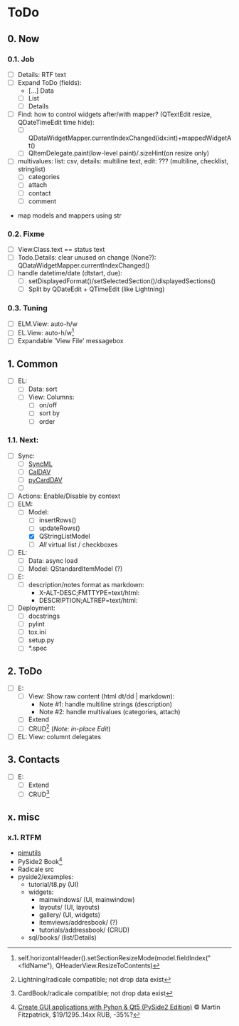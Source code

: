 # ToDo

## 0. Now

### 0.1. Job
- [ ] Details: RTF text
- [ ] Expand ToDo (fields):
  - […] Data
  - [ ] List
  - [ ] Details
- [ ] Find: how to control widgets after/with mapper? (QTextEdit resize, QDateTimeEdit time hide):
  - [ ] QDataWidgetMapper.currentIndexChanged(idx:int)+mappedWidgetAt()
  - [ ] QItemDelegate.paint(low-level paint)/.sizeHint(on resize only)
- [ ] multivalues: list: csv, details: multiline text, edit: ??? (multiline, checklist, stringlist)
  - [ ] categories
  - [ ] attach
  - [ ] contact
  - [ ] comment
- map models and mappers using str

### 0.2. Fixme
- [ ] View.Class.text == status text
- [ ] Todo.Details: clear unused on change (None?): QDataWidgetMapper.currentIndexChanged()
- [ ] handle datetime/date (dtstart, due):
  - [ ] setDisplayedFormat()/setSelectedSection()/displayedSections()
  - [ ] Split by QDateEdit + QTimeEdit (like Lightning)

### 0.3. Tuning
- [ ] ELM.View: auto-h/w
- [ ] EL.View: auto-h/w[^1]
- [ ] Expandable 'View File' messagebox

## 1. Common
- [ ] EL:
  - [ ] Data: sort
  - [ ] View: Columns:
     - [ ] on/off
     - [ ] sort by
     - [ ] order

### 1.1. Next:
- [ ] Sync:
  - [ ] [SyncML](https://pypi.org/project/pysyncml/)
  - [ ] [CalDAV](https://pypi.org/project/caldav/)
  - [ ] [pyCardDAV](https://pypi.org/project/pyCardDAV/)
  - [ ] [](https://github.com/pimutils/vdirsyncer)
- [ ] Actions: Enable/Disable by context
- [ ] ELM:
  - [ ] Model:
     - [ ] insertRows()
     - [ ] updateRows()
     - [x] QStringListModel
     - [ ] *All* virtual list / checkboxes
- [ ] EL:
  - [ ] Data: async load
  - [ ] Model: QStandardItemModel (?)
- [ ] E:
  - [ ] description/notes format as markdown:
     - X-ALT-DESC;FMTTYPE=text/html:
     - DESCRIPTION;ALTREP=text/html:
- [ ] Deployment:
  - [ ] docstrings
  - [ ] pylint
  - [ ] tox.ini
  - [ ] setup.py
  - [ ] \*.spec

## 2. ToDo
- [ ] E:
  - [ ] View: Show raw content (html dt/dd | markdown):
     - Note #1: handle multiline strings (description)
     - Note #2: handle multivalues (categories, attach)
  - [ ] Extend
  - [ ] CRUD[^3] (*Note: in-place Edit*)
- [ ] EL: View: columnt delegates

## 3. Contacts
- [ ] E:
  - [ ] Extend
  - [ ] CRUD[^2]

## x. misc

### x.1. RTFM
- [pimutils](https://github.com/pimutils)
- PySide2 Book[^4]
- Radicale src
- pyside2/examples:
  - tutorial/t8.py (UI)
  - widgets:
     - mainwindows/ (UI, mainwindow)
     - layouts/ (UI, layouts)
     - gallery/ (UI, widgets)
     - itemviews/addresbook/ (?)
     - tutorials/addressbook/ (CRUD)
  - sql/books/ (list/Details)

[^1]: self.horizontalHeader().setSectionResizeMode(model.fieldIndex("<fldName"), QHeaderView.ResizeToContents)
[^2]: CardBook/radicale compatible; not drop data exist
[^3]: Lightning/radicale compatible; not drop data exist
[^4]: [Create GUI applications with Pyhon & Qt5 (PySide2 Edition)](https://www.pythonguis.com/pyside2-book/) &copy; Martin Fitzpatrick, $19/1295..14xx RUB, -35%?
